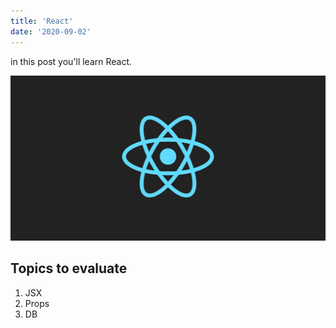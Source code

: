 ```yaml
---
title: 'React'
date: '2020-09-02'
---
```


in this post you'll learn React.

![react-alt](./react-logo.png)

## Topics to evaluate

1. JSX
2. Props
3. DB
